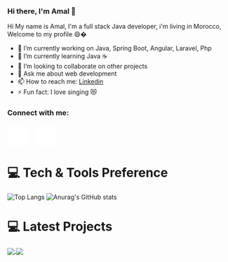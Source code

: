### Hi there, I'm Amal 👋

Hi My name is Amal, I'm a full stack Java developer, i'm living in Morocco, Welcome to my profile 😄�


- 🔭 I’m currently working on Java, Spring Boot, Angular, Laravel, Php
- 🌱 I’m currently learning Java ☕
- 👯 I’m looking to collaborate on other projects
- 💬 Ask me about web development
- 📫 How to reach me: <a href="https://www.linkedin.com/in/amal-mtahri-87a5701b8/" class="btn btn-primary" > Linkedin </a>
- ⚡ Fun fact: I love singing 😻


### Connect with me:

[![website](./img/linkedin-dark.svg)](https://www.linkedin.com/in/amal-mtahri-87a5701b8/)
&nbsp;&nbsp;
[![website](./img/instagram-dark.svg)](https://www.instagram.com/amalmtahri)

<h1>💻 Tech & Tools Preference</h1>

![Top Langs](https://github-readme-stats.vercel.app/api/top-langs/?username=amalmtahri&layout=compact)
![Anurag's GitHub stats](https://github-readme-stats.vercel.app/api?username=amalmtahri&show_icons=true&theme=codeSTACKr)

<h1>💻 Latest Projects</h1>

<a href="https://github.com/amalmtahri/BamcoReport_Devops">
  <img align="center" src="https://github-readme-stats.vercel.app/api/pin/?username=amalmtahri&repo=BamcoReport_Devops" />
</a>
<a href="https://github.com/amalmtahri/CodingZone">
  <img align="center" src="https://github-readme-stats.vercel.app/api/pin/?username=amalmtahri&repo=CodingZone" />
</a>



